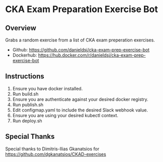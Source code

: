 # CKA Exam Preparation Exercise Bot
## Overview
Grabs a random exercise from a list of CKA exam preperation exercises.
* Github: https://github.com/danieldsj/cka-exam-prep-exercise-bot
* Dockerhub: https://hub.docker.com/r/danieldsj/cka-exam-prep-exercise-bot

## Instructions
1. Ensure you have docker installed.
2. Run build.sh
3. Ensure you are authenticate against your desired docker registry.
4. Run publish.sh
5. Edit configmap.yaml to include the desired Slack webhook value.
6. Ensure you are using your desired kubectl context.
7. Run deploy.sh


## Special Thanks
Special thanks to Dimitris-Ilias Gkanatsios for https://github.com/dgkanatsios/CKAD-exercises
